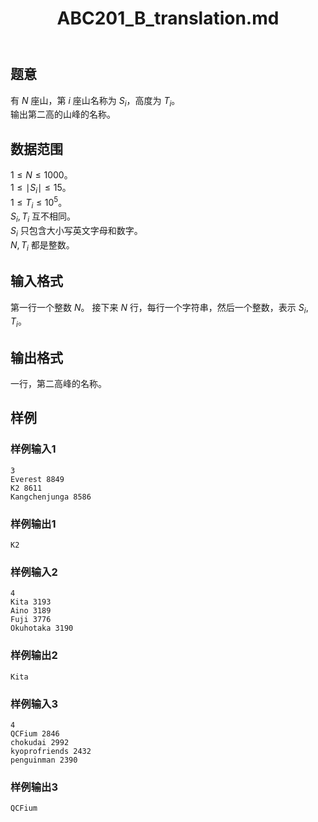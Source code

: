 ﻿---
title: "ABC201_B_translation.md"
tags: []
author: ""
created: ""
---

## 题意

有 $N$ 座山，第 $i$ 座山名称为 $S_i$，高度为 $T_i$。      
输出第二高的山峰的名称。

## 数据范围

$1\le N\le 1000$。    
$1\le \mid S_i\mid \le 15$。    
$1\le T_i\le 10^5$。     
$S_i,T_i$ 互不相同。     
$S_i$ 只包含大小写英文字母和数字。     
$N,T_i$ 都是整数。    

## 输入格式

第一行一个整数 $N$。
接下来 $N$ 行，每行一个字符串，然后一个整数，表示 $S_i,T_i$。
          
## 输出格式

一行，第二高峰的名称。

## 样例

### 样例输入1
```
3
Everest 8849
K2 8611
Kangchenjunga 8586

```

### 样例输出1
```
K2
```

### 样例输入2
```
4
Kita 3193
Aino 3189
Fuji 3776
Okuhotaka 3190
```

### 样例输出2
```
Kita
```

### 样例输入3
```
4
QCFium 2846
chokudai 2992
kyoprofriends 2432
penguinman 2390
```

### 样例输出3
```
QCFium
```

